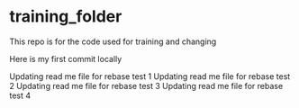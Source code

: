 # training_folder
This repo is for the code used for training and changing

Here is my first commit locally

Updating read me file for rebase test 1
Updating read me file for rebase test 2
Updating read me file for rebase test 3
Updating read me file for rebase test 4
